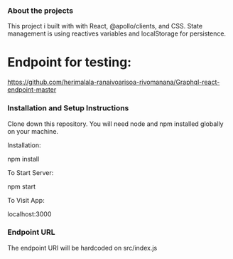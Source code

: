 ### About the projects

This project i built with with React, @apollo/clients, and CSS.
State management is using reactives variables and localStorage for persistence.

# Endpoint for testing:
https://github.com/herimalala-ranaivoarisoa-rivomanana/Graphql-react-endpoint-master


### Installation and Setup Instructions
Clone down this repository. You will need node and npm installed globally on your machine.

Installation:

npm install

To Start Server:

npm start

To Visit App:

localhost:3000

### Endpoint URL

The endpoint URI will be hardcoded on src/index.js
